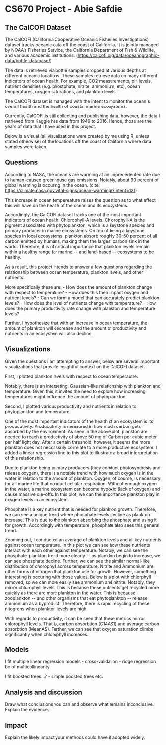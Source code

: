 # CS670 Project - Abie Safdie


## The CalCOFI Dataset

[comment]: <d> (You must provide background on the dataset or datasets you worked with, such as who created it, why, how it was collected, for what purpose it was collected, what attributes are included, what representation decisions were made and how that affects the data, etc.)

The CalCOFI (California Cooperative Oceanic Fisheries Investigations) dataset tracks oceanic data off the coast of California. It is jointly managed by NOAA’s Fisheries Service, the California Department of Fish & Wildlife, and various academic institutions. (https://calcofi.org/data/oceanographic-data/bottle-database/)

The data is retrieved via bottle samples dropped at various depths at different oceanic locations. These samples retrieve data on many different indicators of ocean health. For example, CO2 measurements, pH levels, nutrient densities (e.g. phostphate, nitrite, ammonium, etc), ocean temperatures, oxygen saturations, and plankton levels. 

The CalCOFI dataset is managed with the intent to monitor the ocean's overall health and the health of coastal marine ecosystems. 

Currently, CalCOFI is still collecting and publishing data, however, the data I retrieved from Kaggle has data from 1949 to 2016. Hence, those are the years of data that I have used in this project.

Below is a visual (all visualizations were created by me using R, unless stated otherwise) of the locations off the coast of California where data samples were taken. 

[comment]: <insert locations graph> (This is a comment, it will not be included)

## Questions

[comment]: <insert visual> (You must clearly state the questions you’re attempting to answer. Some questions could be a bit vague or broad, such as determining the basic properties of the different attributes, but others should be more specific, such as determining if a particular relationship exists.
)


According to NASA, the ocean's are warming at an unprecedented rate due to human-caused greenhouse gas emissions. Notably, about 90 percent of global warming is occuring in the ocean. (cite: https://climate.nasa.gov/vital-signs/ocean-warming/?intent=121)

[comment]: <insert nasa chart> (caption: OCEAN HEAT CONTENT CHANGES SINCE 1955. 2024 was the Ocean's warmest year on record with a recorded 372 zettajoules of heat.)


This increase in ocean tempereature raises the question as to what effect this will have on the health of the ocean and its ecosystems. 

Accordingly, the CalCOFI dataset tracks one of the most important indicators of ocean health: Chlorophyll-A levels. Chlorophyll-A is the pigment associated with phytoplankton, which is a keystone species and primary producer in marine ecosystems. On top of being a keystone species in local ecosystems, plankton absorb roughly 30-50 percent of all carbon emitted by humans, making them the largest carbon sink in the world. Therefore, it is of critical importance that plankton levels remain within a healthy range for marine -- and land-based -- ecosystems to be healthy.

As a result, this project intends to answer a few questions regarding the relationship between ocean temperature, plankton levels, and other nutrients. 

More specifically these are: 
	- How does the amount of plankton change with respect to temperature?
		- How does this then impact oxygen and nutrient levels?
		- Can we form a model that can accurately predict plankton levels?
	- How does the level of nutrients change with temperature?
	- How does the primary productivity rate change with plankton and temperature levels?

Further, I hypothesize that with an increase in ocean temperature, the amount of plankton will decrease and the amount of productivity and nutrients in an ecosystem will also decline.


## Visualizations

Given the questions I am attempting to answer, below are several important visualizations that provide insightful context on the CalCOFI dataset. 

First, I plotted plankton levels with respect to ocean temperautre.

[comment]: <insert TEMP-PLANKTON> (plankton_temperature.png)

Notably, there is an interseting, Gaussian-like relationship with plankton and temperature. Given this, it invites the need to explore how increasing temperatures might influence the amount of phytoplankton. 

Second, I plotted various productivity and nutrients in relation to phytoplankton and temperature.

[comment]: <insert PRODUCTIVITY - PLANKTON> (productivity_plankton.png)

One of the most important indicators of the health of an ecosystem is its producutivity. Producutivity is measured in how much carbon gets absorbed by the environment. As seen in the above plot, plankton are needed to reach a productivity of above 50 mg of Carbon per cubic meter per half light day. After a certain threshold, however, it seems the more plankton does not neccassrily correlate to a more productive ecosystem. I added a linear regression line to this plot to illustrate a broad interpretation of this relationship.


[comment]: <insert OXYGEN - PLANKTON> (oxygen_plankton.png)

Due to plankton being primary producers (they conduct photosynthesis and release oxygen), there is a notable trend with how much oxygen is in the water in relation to the amount of plankton. Oxygen, of course, is necessary for all marine life that conduct cellular respiration. Without enough oxygen in the water, a marine ecosystem can become hypoxic (lack of oxygen) and cause massive die-offs. In this plot, we can the importance plankton play in oxygen levels in an ecosystem.

[comment]: <insert Temperature - Phosphate> (temp-phosphate.png)
[comment]: <insert Plankton - Phosphate> (phosphate-chlorophyll.png)

Phosphate is a key nutrient that is needed for plankton growth. Therefore, we can see a unique trend where phosphate levels decline as plankton increase. This is due to the plankton absorbing the phosphate and using it for growth. Accordingly with temperature, phosphate also sees this general trend. 


[comment]: <insert AVERAGE NUTRIENT CONCENTRATIONS> (avg-concentrations.png)

Zooming out, I conducted an average of plankton levels and all key nutrients against ocean temperature. In this plot we can see how these nutrients interact with each other against temperature. Notably, we can see the phosphate-plankton trend more clearly -- as plankton begin to increase, we can see phosphate decline. Further, we can see the similar normal-like distribution of chorophyll across temperature. Nitrite and Ammonium are other forms of nitrogen that plankton use for growth. However, something interesting is occuring with those values. Below is a plot with chlorphyll removed, so we can more easily see ammonium and nitrite. Notably, they mirror chlorophyll levels. This is because these nutrients get recycled more quickly as there are more plankton in the water. This is because zooplankton -- and other organisms that eat phytoplankton -- release ammonium as a byproduct. Therefore, there is rapid recycling of these nitogrens when plankton levels are high.

[comment]: <insert AVERAGE NUTRIENT CONCENTRATIONS> (avg-NOCHLOR.png)


[comment]: <insert AVERAGE PRODUCTIVITY CONCENTRATIONS> (avg-productivity.png)


With regards to productivity, it can be seen that these metrics mirror chlorophyll levels. That is, carbon absorbtion (C14AS1) and average carbon absorbtion (MeanAS). Further, we can see that oxygen saturation climbs significantly when chlorophyll increases.


## Models

I fit multiple linear regression models
	- cross-validation
	- ridge regression bc of multicollinearity

I fit boosted trees...?
	- simple boosted trees etc.



## Analysis and discussion

Draw what conclusions you can and observe what remains inconclusive. Explain the evidence.


## Impact

Explain the likely impact your methods could have if adopted widely.


